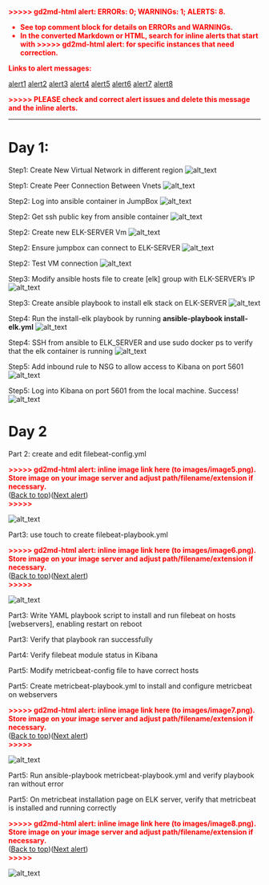 <!-----

You have some errors, warnings, or alerts. If you are using reckless mode, turn it off to see inline alerts.
* ERRORs: 0
* WARNINGs: 0
* ALERTS: 8

Conversion time: 2.893 seconds.


Using this Markdown file:

1. Paste this output into your source file.
2. See the notes and action items below regarding this conversion run.
3. Check the rendered output (headings, lists, code blocks, tables) for proper
   formatting and use a linkchecker before you publish this page.

Conversion notes:

* Docs to Markdown version 1.0β33
* Sat Mar 26 2022 09:38:33 GMT-0700 (PDT)
* Source doc: Berkely Cyber Project 1_HH
* This document has images: check for >>>>>  gd2md-html alert:  inline image link in generated source and store images to your server. NOTE: Images in exported zip file from Google Docs may not appear in  the same order as they do in your doc. Please check the images!


WARNING:
You have 2 H1 headings. You may want to use the "H1 -> H2" option to demote all headings by one level.

----->


<p style="color: red; font-weight: bold">>>>>>  gd2md-html alert:  ERRORs: 0; WARNINGs: 1; ALERTS: 8.</p>
<ul style="color: red; font-weight: bold"><li>See top comment block for details on ERRORs and WARNINGs. <li>In the converted Markdown or HTML, search for inline alerts that start with >>>>>  gd2md-html alert:  for specific instances that need correction.</ul>

<p style="color: red; font-weight: bold">Links to alert messages:</p><a href="#gdcalert1">alert1</a>
<a href="#gdcalert2">alert2</a>
<a href="#gdcalert3">alert3</a>
<a href="#gdcalert4">alert4</a>
<a href="#gdcalert5">alert5</a>
<a href="#gdcalert6">alert6</a>
<a href="#gdcalert7">alert7</a>
<a href="#gdcalert8">alert8</a>

<p style="color: red; font-weight: bold">>>>>> PLEASE check and correct alert issues and delete this message and the inline alerts.<hr></p>



# Day 1:

Step1: Create New Virtual Network in different region
![alt_text](images/Day1_Step1_Create_Vnet.png "image_tooltip")

Step1: Create Peer Connection Between Vnets
![alt_text](images/Day1_Step1_Vnet_Peer_Connection_Established.png "image_tooltip")

Step2: Log into ansible container in JumpBox
![alt_text](images/Day1_Step2_attach_ansible_container.png "image_tooltip")

Step2: Get ssh public key from ansible container
![alt_text](images/Day1_Step2_get_ansible_ssh_key.png "image_tooltip")

Step2: Create new ELK-SERVER Vm
![alt_text](images/Day1_Step2_create_elk_vm_settings.png "image_tooltip")

Step2: Ensure jumpbox can connect to ELK-SERVER
![alt_text](images/Day1_Step2_ELK-SERVER_inbound_rule.png "image_tooltip")

Step2: Test VM connection
![alt_text](images/Day1_Step2_test_vm_ssh_connectivity.png "image_tooltip")

Step3: Modify ansible hosts file to create [elk] group with ELK-SERVER’s IP
![alt_text](images/Day1_Step3_modify_ansible_hosts.png "image_tooltip")

Step3: Create ansible playbook to install elk stack on ELK-SERVER
![alt_text](images/Day1_Step3_install-elk_yml.png "image_tooltip")

Step4: Run the install-elk playbook by running **ansible-playbook install-elk.yml**
![alt_text](images/Day1_Step4_run_install_elk_playbook.png "image_tooltip")

Step4: SSH from ansible to ELK_SERVER and use sudo docker ps to verify that the elk container is running
![alt_text](images/Day1_Step3_check_elk_running.png "image_tooltip")

Step5: Add inbound rule to NSG to allow access to Kibana on port 5601
![alt_text](images/Day1_Step5_allow_port_5601.png "image_tooltip")

Step5: Log into Kibana on port 5601 from the local machine. Success!
![alt_text](images/Day1_Step5_successful_kibana_webpage.png "image_tooltip")


# Day 2

Part 2: create and edit filebeat-config.yml



<p id="gdcalert5" ><span style="color: red; font-weight: bold">>>>>>  gd2md-html alert: inline image link here (to images/image5.png). Store image on your image server and adjust path/filename/extension if necessary. </span><br>(<a href="#">Back to top</a>)(<a href="#gdcalert6">Next alert</a>)<br><span style="color: red; font-weight: bold">>>>>> </span></p>


![alt_text](images/image5.png "image_tooltip")


Part3: use touch to create filebeat-playbook.yml



<p id="gdcalert6" ><span style="color: red; font-weight: bold">>>>>>  gd2md-html alert: inline image link here (to images/image6.png). Store image on your image server and adjust path/filename/extension if necessary. </span><br>(<a href="#">Back to top</a>)(<a href="#gdcalert7">Next alert</a>)<br><span style="color: red; font-weight: bold">>>>>> </span></p>


![alt_text](images/image6.png "image_tooltip")


Part3: Write YAML playbook script to install and run filebeat on hosts [webservers], enabling restart on reboot

Part3: Verify that playbook ran successfully

Part4: Verify filebeat module status in Kibana

Part5: Modify metricbeat-config file to have correct hosts

Part5: Create metricbeat-playbook.yml to install and configure metricbeat on webservers



<p id="gdcalert7" ><span style="color: red; font-weight: bold">>>>>>  gd2md-html alert: inline image link here (to images/image7.png). Store image on your image server and adjust path/filename/extension if necessary. </span><br>(<a href="#">Back to top</a>)(<a href="#gdcalert8">Next alert</a>)<br><span style="color: red; font-weight: bold">>>>>> </span></p>


![alt_text](images/image7.png "image_tooltip")


Part5: Run ansible-playbook metricbeat-playbook.yml and verify playbook ran without error

Part5: On metricbeat installation page on ELK server, verify that metricbeat is installed and running correctly



<p id="gdcalert8" ><span style="color: red; font-weight: bold">>>>>>  gd2md-html alert: inline image link here (to images/image8.png). Store image on your image server and adjust path/filename/extension if necessary. </span><br>(<a href="#">Back to top</a>)(<a href="#gdcalert9">Next alert</a>)<br><span style="color: red; font-weight: bold">>>>>> </span></p>


![alt_text](images/image8.png "image_tooltip")


